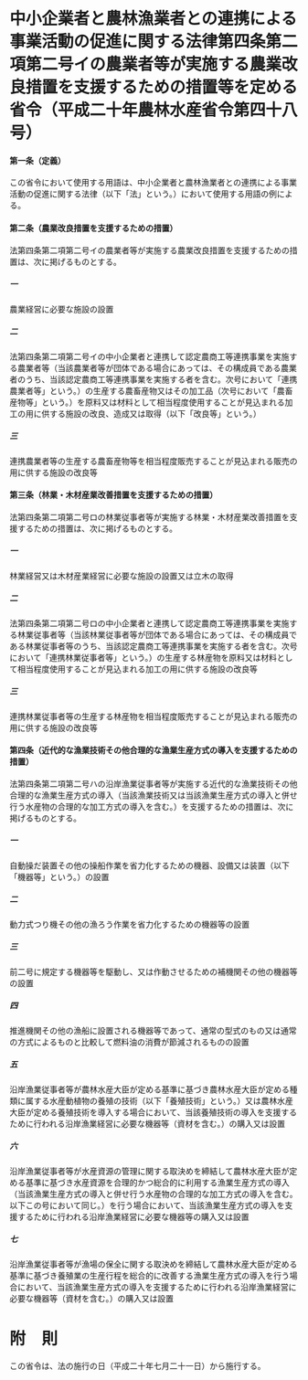 # 中小企業者と農林漁業者との連携による事業活動の促進に関する法律第四条第二項第二号イの農業者等が実施する農業改良措置を支援するための措置等を定める省令（平成二十年農林水産省令第四十八号）
#### 第一条（定義）
この省令において使用する用語は、中小企業者と農林漁業者との連携による事業活動の促進に関する法律（以下「法」という。）において使用する用語の例による。
#### 第二条（農業改良措置を支援するための措置）
法第四条第二項第二号イの農業者等が実施する農業改良措置を支援するための措置は、次に掲げるものとする。
##### 一
農業経営に必要な施設の設置
##### 二
法第四条第二項第二号イの中小企業者と連携して認定農商工等連携事業を実施する農業者等（当該農業者等が団体である場合にあっては、その構成員である農業者のうち、当該認定農商工等連携事業を実施する者を含む。次号において「連携農業者等」という。）の生産する農畜産物又はその加工品（次号において「農畜産物等」という。）を原料又は材料として相当程度使用することが見込まれる加工の用に供する施設の改良、造成又は取得（以下「改良等」という。）
##### 三
連携農業者等の生産する農畜産物等を相当程度販売することが見込まれる販売の用に供する施設の改良等
#### 第三条（林業・木材産業改善措置を支援するための措置）
法第四条第二項第二号ロの林業従事者等が実施する林業・木材産業改善措置を支援するための措置は、次に掲げるものとする。
##### 一
林業経営又は木材産業経営に必要な施設の設置又は立木の取得
##### 二
法第四条第二項第二号ロの中小企業者と連携して認定農商工等連携事業を実施する林業従事者等（当該林業従事者等が団体である場合にあっては、その構成員である林業従事者等のうち、当該認定農商工等連携事業を実施する者を含む。次号において「連携林業従事者等」という。）の生産する林産物を原料又は材料として相当程度使用することが見込まれる加工の用に供する施設の改良等
##### 三
連携林業従事者等の生産する林産物を相当程度販売することが見込まれる販売の用に供する施設の改良等
#### 第四条（近代的な漁業技術その他合理的な漁業生産方式の導入を支援するための措置）
法第四条第二項第二号ハの沿岸漁業従事者等が実施する近代的な漁業技術その他合理的な漁業生産方式の導入（当該漁業技術又は当該漁業生産方式の導入と併せ行う水産物の合理的な加工方式の導入を含む。）を支援するための措置は、次に掲げるものとする。
##### 一
自動操だ装置その他の操船作業を省力化するための機器、設備又は装置（以下「機器等」という。）の設置
##### 二
動力式つり機その他の漁ろう作業を省力化するための機器等の設置
##### 三
前二号に規定する機器等を駆動し、又は作動させるための補機関その他の機器等の設置
##### 四
推進機関その他の漁船に設置される機器等であって、通常の型式のもの又は通常の方式によるものと比較して燃料油の消費が節減されるものの設置
##### 五
沿岸漁業従事者等が農林水産大臣が定める基準に基づき農林水産大臣が定める種類に属する水産動植物の養殖の技術（以下「養殖技術」という。）又は農林水産大臣が定める養殖技術を導入する場合において、当該養殖技術の導入を支援するために行われる沿岸漁業経営に必要な機器等（資材を含む。）の購入又は設置
##### 六
沿岸漁業従事者等が水産資源の管理に関する取決めを締結して農林水産大臣が定める基準に基づき水産資源を合理的かつ総合的に利用する漁業生産方式の導入（当該漁業生産方式の導入と併せ行う水産物の合理的な加工方式の導入を含む。以下この号において同じ。）を行う場合において、当該漁業生産方式の導入を支援するために行われる沿岸漁業経営に必要な機器等の購入又は設置
##### 七
沿岸漁業従事者等が漁場の保全に関する取決めを締結して農林水産大臣が定める基準に基づき養殖業の生産行程を総合的に改善する漁業生産方式の導入を行う場合において、当該漁業生産方式の導入を支援するために行われる沿岸漁業経営に必要な機器等（資材を含む。）の購入又は設置
# 附　則
この省令は、法の施行の日（平成二十年七月二十一日）から施行する。
